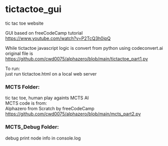 # tictactoe_gui
tic tac toe website  

GUI based on freeCodeCamp tutorial  
https://www.youtube.com/watch?v=P2TcQ3h0ipQ  

While tictactoe javascript logic is convert from python using codeconvert.ai  
original file is https://github.com/cwd0075/alphazero/blob/main/tictactoe_part1.py  

To run:  
just run tictactoe.html on a local web server  

### MCTS Folder:  
tic tac toe, human play againts MCTS AI   
MCTS code is from:  
Alphazero from Scratch by freeCodeCamp  
https://github.com/cwd0075/alphazero/blob/main/mcts_part2.py  

### MCTS_Debug Folder: 
debug print node info in console.log  
